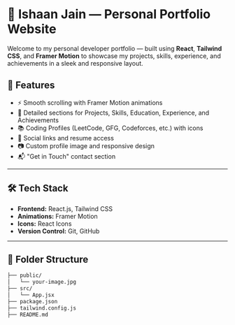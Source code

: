 # 💼 Ishaan Jain — Personal Portfolio Website

Welcome to my personal developer portfolio — built using **React**, **Tailwind CSS**, and **Framer Motion** to showcase my projects, skills, experience, and achievements in a sleek and responsive layout.

## 🚀 Features

- ⚡ Smooth scrolling with Framer Motion animations
- 📁 Detailed sections for Projects, Skills, Education, Experience, and Achievements
- 📚 Coding Profiles (LeetCode, GFG, Codeforces, etc.) with icons
- 👤 Social links and resume access
- 📷 Custom profile image and responsive design
- 📬 "Get in Touch" contact section

---

## 🛠️ Tech Stack

- **Frontend:** React.js, Tailwind CSS
- **Animations:** Framer Motion
- **Icons:** React Icons
- **Version Control:** Git, GitHub

---

## 📁 Folder Structure

```bash
├── public/
│   └── your-image.jpg
├── src/
│   └── App.jsx
├── package.json
├── tailwind.config.js
├── README.md
